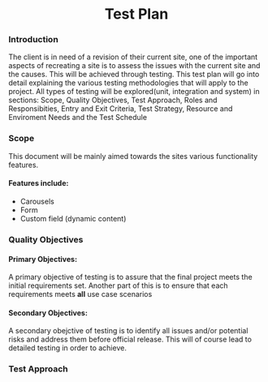 <h1 align='center'>Test Plan</h1>
<h3>Introduction</h3>
<p>The client is in need of a revision of their current site, one of the important aspects of recreating a site is to assess the issues with the current site and the causes. This will be achieved through testing. This test plan will go into detail explaining the various testing methodologies that will apply to the project. All types of testing will be explored(unit, integration and system) in sections: Scope, Quality Objectives, Test Approach, Roles and Responsibities, Entry and Exit Criteria, Test Strategy, Resource and Enviroment Needs and the Test Schedule</p>
<h3>Scope</h3>
<p>This document will be mainly aimed towards the sites various functionality features.</p>
<h4>Features include:</h4>
<ul>
  <li>Carousels</li>
  <li>Form</li>
  <li>Custom field (dynamic content)</li>
</ul>
<h3>Quality Objectives</h3>
<h4>Primary Objectives:</h4>
<p>A primary objective of testing is to assure that the final project meets the initial requirements set. Another part of this is to ensure that each requirements meets <b>all</b> use case scenarios</p>
<h4>Secondary Objectives:</h4>
<p>A secondary obejctive of testing is to identify all issues and/or potential risks and address them before official release. This will of course lead to detailed testing in order to achieve.</p>
<h3>Test Approach</h3>
